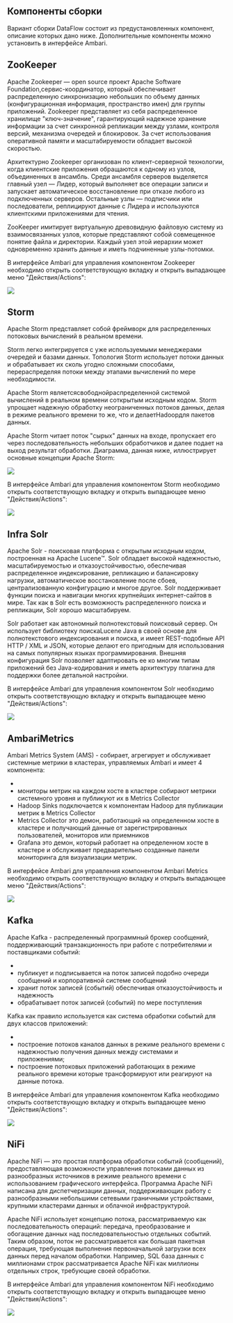 ## Компоненты сборки

Вариант сборки DataFlow состоит из предустановленных компонент, описание которых дано ниже. Дополнительные компоненты можно установить в интерфейсе Ambari.

## ZooKeeper

Apache Zookeeper — open source проект Apache Software Foundation,cервис-координатор, который обеспечивает распределенную синхронизацию небольших по объему данных (конфигурационная информация, пространство имен) для группы приложений. Zookeeper представляет из себя распределенное хранилище "ключ-значение", гарантирующий надежное хранение информации за счет синхронной репликации между узлами, контроля версий, механизма очередей и блокировок. За счет использования оперативной памяти и масштабируемости обладает высокой скоростью.

Архитектурно Zookeeper организован по клиент-серверной технологии, когда клиентские приложения обращаются к одному из узлов, объединенных в ансамбль. Среди ансамбля серверов выделяется главный узел — Лидер, который выполняет все операции записи и запускает автоматическое восстановление при отказе любого из подключенных серверов. Остальные узлы — подписчики или последователи, реплицируют данные с Лидера и используются клиентскими приложениями для чтения.

ZooKeeper имитирует виртуальную древовидную файловую систему из взаимосвязанных узлов, которые представляют собой совмещенное понятие файла и директории. Каждый узел этой иерархии может одновременно хранить данные и иметь подчиненные узлы-потомки.

В интерфейсе Ambari для управления компонентом Zookeeper необходимо открыть соответствующую вкладку и открыть выпадающее меню "Действия/Actions":

![](./assets/1601845501406-d11.png)

## Storm

Apache Storm представляет собой фреймворк для распределенных потоковых вычислений в реальном времени.

Storm легко интегрируется с уже используемыми менеджерами очередей и базами данных. Топология Storm использует потоки данных и обрабатывает их сколь угодно сложными способами, перераспределяя потоки между этапами вычислений по мере необходимости.

Apache Storm являетсясвободнойраспределенной системой вычислений в реальном времени соткрытым исходным кодом. Storm упрощает надежную обработку неограниченных потоков данных, делая в режиме реального времени то же, что и делаетHadoopдля пакетов данных.

Apache Storm читает поток "сырых" данных на входе, пропускает его через последовательность небольших обработчиков и далее подает на выход результат обработки. Диаграмма, данная ниже, иллюстрирует основные концепции Apache Storm:

![](./assets/1601850108811-apache_shtorm_core_concept.png)

В интерфейсе Ambari для управления компонентом Storm необходимо открыть соответствующую вкладку и открыть выпадающее меню "Действия/Actions":

![](./assets/1601850213507-d14.png)

## Infra Solr

Apache Solr - поисковая платформа с открытым исходным кодом, построенная на Apache Lucene™. Solr обладает высокой надежностью, масштабируемостью и отказоустойчивостью, обеспечивая распределенное индексирование, репликацию и балансировку нагрузки, автоматическое восстановление после сбоев, централизованную конфигурацию и многое другое. Solr поддерживает функции поиска и навигации многих крупнейших интернет-сайтов в мире. Так как в Solr есть возможность распределенного поиска и репликации, Solr хорошо масштабируем.

Solr работает как автономный полнотекстовый поисковый сервер. Он использует библиотеку поискаLucene Java в своей основе для полнотекстового индексирования и поиска, и имеет REST-подобные API HTTP / XML и JSON, которые делают его пригодным для использования на самых популярных языках программирования. Внешняя конфигурация Solr позволяет адаптировать ее ко многим типам приложений без Java-кодирования и иметь архитектуру плагина для поддержки более детальной настройки.

В интерфейсе Ambari для управления компонентом Solr необходимо открыть соответствующую вкладку и открыть выпадающее меню "Действия/Actions":

![](./assets/helpjuice_production-2fuploads-2fupload-2fimage-2f7055-2fdirect-2f1606308419813-1606308419813.png)

## AmbariMetrics

Ambari Metrics System (AMS) - собирает, агрегирует и обслуживает системные метрики в кластерах, управляемых Ambari и имеет 4 компонента:

-
- мониторы метрик на каждом хосте в кластере собирают метрики системного уровня и публикуют их в Metrics Collector
- Hadoop Sinks подключается к компонентам Hadoop для публикации метрик в Metrics Collector
- Metrics Collector это демон, работающий на определенном хосте в кластере и получающий данные от зарегистрированных пользователей, мониторов или приемников
- Grafana это демон, который работает на определенном хосте в кластере и обслуживает предварительно созданные панели мониторинга для визуализации метрик.

В интерфейсе Ambari для управления компонентом Ambari Metrics необходимо открыть соответствующую вкладку и открыть выпадающее меню "Действия/Actions":

![](./assets/1601847822967-d12.png)

## Kafka

Apache Kafka - распределенный программный брокер сообщений, поддерживающий транзакционность при работе с потребителями и поставщиками событий:

-
- публикует и подписывается на поток записей подобно очереди сообщений и корпоративной системе сообщений
- хранит поток записей (событий) обеспечивая отказоустойчивость и надежность
- обрабатывает поток записей (событий) по мере поступления

Kafka как правило используется как система обработки событий для двух классов приложений:

-
- построение потоков каналов данных в режиме реального времени с надежностью получения данных между системами и приложениями;
- построение потоковых приложений работающих в режиме реального времени которые трансформируют или реагируют на данные потока.

В интерфейсе Ambari для управления компонентом Kafka необходимо открыть соответствующую вкладку и открыть выпадающее меню "Действия/Actions":

![](./assets/helpjuice_production-2fuploads-2fupload-2fimage-2f7055-2fdirect-2f1606308476071-1606308476070.png)

## NiFi

Apache NiFi — это простая платформа обработки событий (сообщений), предоставляющая возможности управления потоками данных из разнообразных источников в режиме реального времени с использованием графического интерфейса. Программа Apache NiFi написана для диспетчеризации данных, поддерживающих работу с разнообразными небольшими сетевыми граничными устройствами, крупными кластерами данных и облачной инфраструктурой.

Apache NiFi использует концепцию потока, рассматриваемую как последовательность операций: передача, преобразование и обогащение данных над последовательностью отдельных событий. Таким образом, поток не рассматривается как большая пакетная операция, требующая выполнения первоначальной загрузки всех данных перед началом обработки. Например, SQL база данных с миллионами строк рассматривается Apache NiFi как миллионы отдельных строк, требующие своей обработки.

В интерфейсе Ambari для управления компонентом NiFi необходимо открыть соответствующую вкладку и открыть выпадающее меню "Действия/Actions":

![](./assets/helpjuice_production-2fuploads-2fupload-2fimage-2f7055-2fdirect-2f1606308505436-1606308505435.png)
